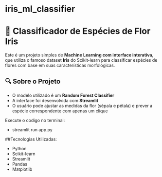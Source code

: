 # iris_ml_classifier
# 🌸 Classificador de Espécies de Flor Iris

Este é um projeto simples de **Machine Learning com interface interativa**, que utiliza o famoso dataset **Iris** do Scikit-learn para classificar espécies de flores com base em suas características morfológicas.

## 🔍 Sobre o Projeto

- O modelo utilizado é um **Random Forest Classifier**
- A interface foi desenvolvida com **Streamlit**
- O usuário pode ajustar as medidas da flor (sépala e pétala) e prever a espécie correspondente com apenas um clique

Execute o codigo no terminal:
- streamlit run app.py

##Tecnologias Utilizadas:
- Python
- Scikit-learn
- Streamlit
- Pandas
- Matplotlib

